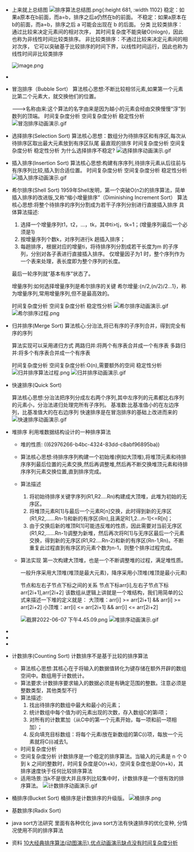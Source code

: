 - 上来就上总结图
  ![排序算法总结图.png](../assets/排序算法总结图_1654564811436_0.png){:height 681, :width 1102}
  稳定：如果a原本在b前面，而a=b，排序之后a仍然在b的前面。
  不稳定：如果a原本在b的前面，而a=b，排序之后 a 可能会出现在 b 的后面。
  分类
  比较类排序：通过比较来决定元素间的相对次序，
  其时间复杂度不能突破O(nlogn)，因此也称为非线性时间比较类排序。
  非比较类排序：不通过比较来决定元素间的相对次序，
  它可以突破基于比较排序的时间下界，以线性时间运行，因此也称为线性时间非比较类排序
  
  ![image.png](../assets/image_1654565286912_0.png)
-
- 冒泡排序（Bubble Sort）
  算法核心思想:不断比较相邻元素,如果第一个元素比第二个元素大，就交换他们的位置。
  
  --->名称由来:这个算法的名字由来是因为越小的元素会经由交换慢慢“浮”到数列的顶端。
  时间复杂度分析
  空间复杂度分析 
  稳定性分析
  ![冒泡排序动画演示.gif](../assets/冒泡排序动画演示_1654565756444_0.gif)
- 选择排序(Selection Sort)
  算法核心思想：数组分为待排序区和有序区,每次从待排序区取出最大元素放到有序区队尾
  最直观的排序
  时间复杂度分析
  空间复杂度分析
  稳定性分析
  为什么选择排序不稳定?
  ![选择排序动画演示.gif](../assets/选择排序动画演示_1654567250160_0.gif)
- 插入排序(Insertion Sort)
  算法核心思想:构建有序序列,待排序元素从后往前与有序序列比较,插入到合适位置。
  时间复杂度分析
  空间复杂度分析
  稳定性分析
  ![插入排序动画演示.gif](../assets/插入排序动画演示_1654568057623_0.gif)
- 希尔排序(Shell Sort)
  1959年Shell发明，第一个突破O(n2)的排序算法，简单插入排序的改进版,又称“缩小增量排序”（Diminishing Increment Sort）
  算法核心思想:将整个待排序的序列分割成为若干子序列分别进行直接插入排序
  具体算法描述:
  1. 选择一个增量序列t1，t2，…，tk，其中ti>tj，tk=1；(增量序列最后一个必须是1)
  2. 按增量序列个数k，对序列进行k 趟插入排序；
  3. 每趟排序，根据对应的增量ti，将待排序列分割成若干长度为m 的子序列，分别对各子表进行直接插入排序。
  仅增量因子为1 时，整个序列作为一个表来处理，表长度即为整个序列的长度。
  
  最后一轮序列就“基本有序”状态了。
  
  增量序列:如何选择增量序列是希尔排序的关键
  希尔增量:{n/2,(n/2)/2...1}，称为增量序列,常用增量序列,但不是最高效的。
  
  时间复杂度分析
  空间复杂度分析
  稳定性分析
  ![希尔排序动画演示.gif](../assets/希尔排序动画演示_1654570181455_0.gif)
  ![希尔排序过程.png](../assets/希尔排序过程_1654573305957_0.png)
- 归并排序(Merge Sort)
  算法核心:分治法,将已有序的子序列合并，得到完全有序的序列
  
  算法实现可以采用递归方式
  两路归并:将两个有序表合并成一个有序表
  多路归并:将多个有序表合并成一个有序表
  
  时间复杂度分析
  空间复杂度分析:O(n),需要额外的空间
  稳定性分析
  ![归并排序算法过程.png](../assets/image_1654586416219_0.png) 
  ![归并排序动画演示.gif](../assets/归并排序动画演示_1654575972210_0.gif)
- 快速排序(Quick Sort)
  
  算法核心思想:分治法把序列分成左右两个序列,其中左序列的元素都比右序列的元素小，分治法递归处理完所有子序列。
  基准数:比基准值小的在左边序列，比基准值大的在右边序列
  快速排序是在冒泡排序的基础上改进而来的
  ![快速排序动画演示.gif](../assets/快速排序动画演示_1654586768966_0.gif)
- 堆排序
  利用堆数据结构设计的一种排序算法
	- 堆的性质: ((62976266-b4bc-4324-83dd-c8abf96895ba))
	- 算法核心思想:待排序序列构建一个初始堆(例如大顶堆),将堆顶元素和待排序序列最后位置的元素交换,然后再调整堆,然后再不断交换堆顶元素和待排序序列元素交换位置,直到排序完成。
	- 算法描述
	  1. 将初始待排序关键字序列(R1,R2….Rn)构建成大顶堆，此堆为初始的无序区。
	  2. 将堆顶元素R[1]与最后一个元素R[n]交换，此时得到新的无序区(R1,R2,……Rn-1)和新的有序区(Rn),且满足R[1,2…n-1]<=R[n]；
	  3. 由于交换后新的堆顶R[1]可能违反堆的性质，因此需要对当前无序区(R1,R2,……Rn-1)调整为新堆，然后再次将R[1]与无序区最后一个元素交换，得到新的无序区(R1,R2….Rn-2)和新的有序区(Rn-1,Rn)。不断重复此过程直到有序区的元素个数为n-1，则整个排序过程完成。
	- 算法实现
	  第一次构建大顶堆，也是一个不断调整堆的过程，满足堆性质。
	  
	  一般升序采用大顶堆(堆顶是最大元素)，降序采用小顶堆(堆顶是最小元素)
	  
	  节点和左右子节点下标之间的关系 节点下标arr[i],左右子节点下标arr[2i+1],arr[2i+2]
	  该数组从逻辑上讲就是一个堆结构，我们用简单的公式来描述一下堆的定义就是：
	  大顶堆：arr[i] >= arr[2i+1] && arr[i] >= arr[2i+2]
	  小顶堆：arr[i] <= arr[2i+1] && arr[i] <= arr[2i+2]
	  
	  
	  ![截屏2022-06-07 下午4.45.09.png](../assets/截屏2022-06-07_下午4.45.09_1654591538539_0.png) 
	  ![堆排序动画演示.gif](../assets/堆排序动画演示_1654588859728_0.gif)
-
-
-
- 计数排序(Counting Sort)
  计数排序不是基于比较的排序算法
	- 算法核心思想:其核心在于将输入的数据值转化为键存储在额外开辟的数组空间中。数组用于计数统计。
	- 算法要求:计数排序要求输入的数据必须是有确定范围的整数。注意必须是整数类型，其他类型不行
	- 算法描述:
	  1. 找出待排序的数组中最大和最小的元素；
	  2. 统计数组中每个值为i的元素出现的次数，存入数组C的第i项；
	  3. 对所有的计数累加（从C中的第一个元素开始，每一项和前一项相加）；
	  4. 反向填充目标数组：将每个元素i放在新数组的第C(i)项，每放一个元素就将C(i)减去1。
	- 时间复杂度分析
	- 空间复杂度分析
	  计数排序是一个稳定的排序算法。当输入的元素是 n 个 0到 k 之间的整数时，时间复杂度是O(n+k)，空间复杂度也是O(n+k)，其排序速度快于任何比较排序算法
	- 适用场景:当k不是很大并且序列比较集中时，计数排序是一个很有效的排序算法。
	  ![计数排序动画演示.gif](../assets/计数排序动画演示_1654602922543_0.gif)
- 桶排序(Bucket Sort)
  桶排序是计数排序的升级版。
  ![桶排序.png](../assets/image_1654604292624_0.png)
- 基数排序(Radix Sort)
- java sort方法研究
  里面有各种优化
  java sort方法有快速排序的优化变种,
  分情况使用不同的排序算法
- 资料
  [10大经典排序算法(动图演示),优点动画演示缺点没有时间复杂度分析](https://www.cnblogs.com/onepixel/p/7674659.html)